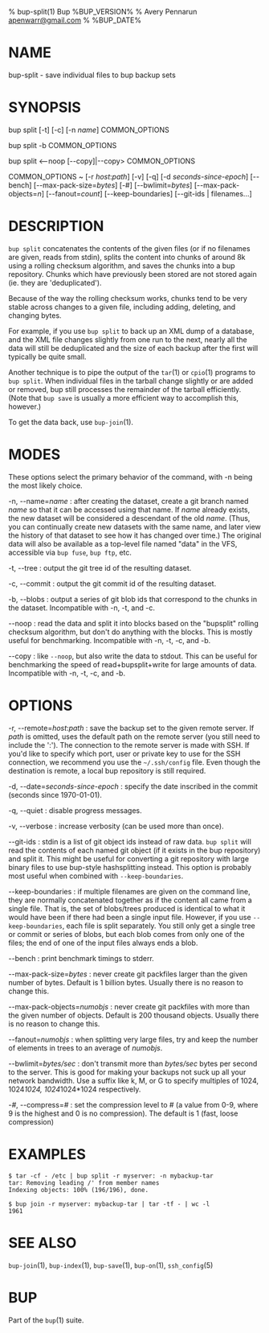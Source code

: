 % bup-split(1) Bup %BUP_VERSION%
% Avery Pennarun <apenwarr@gmail.com>
% %BUP_DATE%

# NAME

bup-split - save individual files to bup backup sets

# SYNOPSIS

bup split \[-t\] \[-c\] \[-n *name*\] COMMON\_OPTIONS

bup split -b COMMON\_OPTIONS

bup split \<--noop \[--copy\]|--copy\> COMMON\_OPTIONS

COMMON\_OPTIONS
  ~ \[-r *host*:*path*\] \[-v\] \[-q\] \[-d *seconds-since-epoch*\] \[\--bench\]
    \[\--max-pack-size=*bytes*\] \[-#\] \[\--bwlimit=*bytes*\]
    \[\--max-pack-objects=*n*\] \[\--fanout=*count*\]
    \[\--keep-boundaries\] \[--git-ids | filenames...\]

# DESCRIPTION

`bup split` concatenates the contents of the given files
(or if no filenames are given, reads from stdin), splits
the content into chunks of around 8k using a rolling
checksum algorithm, and saves the chunks into a bup
repository.  Chunks which have previously been stored are
not stored again (ie. they are 'deduplicated').

Because of the way the rolling checksum works, chunks
tend to be very stable across changes to a given file,
including adding, deleting, and changing bytes.

For example, if you use `bup split` to back up an XML dump
of a database, and the XML file changes slightly from one
run to the next, nearly all the data will still be
deduplicated and the size of each backup after the first
will typically be quite small.

Another technique is to pipe the output of the `tar`(1) or
`cpio`(1) programs to `bup split`.  When individual files
in the tarball change slightly or are added or removed, bup
still processes the remainder of the tarball efficiently. 
(Note that `bup save` is usually a more efficient way to
accomplish this, however.)

To get the data back, use `bup-join`(1).

# MODES

These options select the primary behavior of the command, with -n
being the most likely choice.

-n, \--name=*name*
:   after creating the dataset, create a git branch
    named *name* so that it can be accessed using
    that name.  If *name* already exists, the new dataset
    will be considered a descendant of the old *name*.
    (Thus, you can continually create new datasets with
    the same name, and later view the history of that
    dataset to see how it has changed over time.)  The original data
    will also be available as a top-level file named "data" in the VFS,
    accessible via `bup fuse`, `bup ftp`, etc.

-t, \--tree
:   output the git tree id of the resulting dataset.

-c, \--commit
:   output the git commit id of the resulting dataset.

-b, \--blobs
:   output a series of git blob ids that correspond to the chunks in
    the dataset.  Incompatible with -n, -t, and -c.

\--noop
:   read the data and split it into blocks based on the "bupsplit"
    rolling checksum algorithm, but don't do anything with the blocks.
    This is mostly useful for benchmarking.  Incompatible with -n, -t,
    -c, and -b.

\--copy
:   like `--noop`, but also write the data to stdout.  This can be
    useful for benchmarking the speed of read+bupsplit+write for large
    amounts of data.  Incompatible with -n, -t, -c, and -b.

# OPTIONS

-r, \--remote=*host*:*path*
:   save the backup set to the given remote server.  If *path* is
    omitted, uses the default path on the remote server (you still
    need to include the ':').  The connection to the remote server is
    made with SSH.  If you'd like to specify which port, user or
    private key to use for the SSH connection, we recommend you use
    the `~/.ssh/config` file.  Even though the destination is remote,
    a local bup repository is still required.

-d, \--date=*seconds-since-epoch*
:   specify the date inscribed in the commit (seconds since 1970-01-01).

-q, \--quiet
:   disable progress messages.

-v, \--verbose
:   increase verbosity (can be used more than once).

\--git-ids
:   stdin is a list of git object ids instead of raw data.
    `bup split` will read the contents of each named git
    object (if it exists in the bup repository) and split
    it.  This might be useful for converting a git
    repository with large binary files to use bup-style
    hashsplitting instead.  This option is probably most
    useful when combined with `--keep-boundaries`.

\--keep-boundaries
:   if multiple filenames are given on the command line,
    they are normally concatenated together as if the
    content all came from a single file.  That is, the
    set of blobs/trees produced is identical to what it
    would have been if there had been a single input file. 
    However, if you use `--keep-boundaries`, each file is
    split separately.  You still only get a single tree or
    commit or series of blobs, but each blob comes from
    only one of the files; the end of one of the input
    files always ends a blob.

\--bench
:   print benchmark timings to stderr.

\--max-pack-size=*bytes*
:   never create git packfiles larger than the given number
    of bytes.  Default is 1 billion bytes.  Usually there
    is no reason to change this.

\--max-pack-objects=*numobjs*
:   never create git packfiles with more than the given
    number of objects.  Default is 200 thousand objects. 
    Usually there is no reason to change this.
    
\--fanout=*numobjs*
:   when splitting very large files, try and keep the number
    of elements in trees to an average of *numobjs*.

\--bwlimit=*bytes/sec*
:   don't transmit more than *bytes/sec* bytes per second
    to the server.  This is good for making your backups
    not suck up all your network bandwidth.  Use a suffix
    like k, M, or G to specify multiples of 1024,
    1024*1024, 1024*1024*1024 respectively.

-*#*, \--compress=*#*
:   set the compression level to # (a value from 0-9, where
    9 is the highest and 0 is no compression).  The default
    is 1 (fast, loose compression)


# EXAMPLES

    $ tar -cf - /etc | bup split -r myserver: -n mybackup-tar
    tar: Removing leading /' from member names
    Indexing objects: 100% (196/196), done.
    
    $ bup join -r myserver: mybackup-tar | tar -tf - | wc -l
    1961
    

# SEE ALSO

`bup-join`(1), `bup-index`(1), `bup-save`(1), `bup-on`(1), `ssh_config`(5)

# BUP

Part of the `bup`(1) suite.
